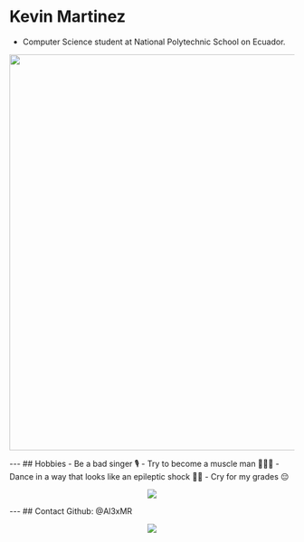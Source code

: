 # Kevin Martinez
- Computer Science student at National Polytechnic School on Ecuador.
<p align="center">
    <img src="https://www.metroecuador.com.ec/resizer/u2KJr5kmt8026l9i2zNRDEt5A0U=/1024x0/filters:format(jpg):quality(70)/cloudfront-us-east-1.images.arcpublishing.com/metroworldnews/IJX6SG6TURATTJVFC7MNU3LBE4.jpg" width="700">
</p>
---
## Hobbies
- Be a bad singer 🎙️
- Try to become a muscle man 🏋🏻‍♂️
- Dance in a way that looks like an epileptic shock 🕺🏻
- Cry for my grades 😔
<p align="center">
    <img src="https://pbs.twimg.com/media/EwgZEJjWQAEgQD-.jpg">
</p>
---
## Contact
Github: @Al3xMR
<p align="center">
    <img src="https://i.pinimg.com/originals/e4/e1/16/e4e11649ebd8e4acc7a0700d99cb90c9.gif">
</p>